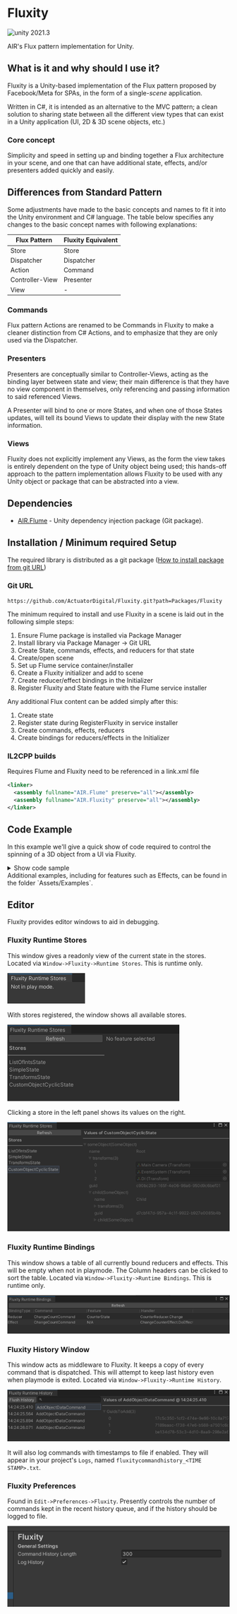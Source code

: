# Fluxity

<img src="https://img.shields.io/badge/unity-2021.3-green.svg?style=flat-square" alt="unity 2021.3">

AIR's Flux pattern implementation for Unity.

## What is it and why should I use it?

Fluxity is a Unity-based implementation of the Flux pattern proposed by Facebook/Meta for SPAs, in the form of
a single-*scene* application.

Written in C#, it is intended as an alternative to the MVC pattern; a clean solution to sharing state between
all the different view types that can exist in a Unity application (UI, 2D & 3D scene objects, etc.)

### Core concept

Simplicity and speed in setting up and binding together a Flux architecture in your scene, and one that can have additional state, effects, and/or presenters added quickly and easily.

## Differences from Standard Pattern

Some adjustments have made to the basic concepts and names to fit it into the Unity environment and C# language.
The table below specifies any changes to the basic concept names with following explanations:

| Flux Pattern      | Fluxity Equivalent    |
| -----------       | -----------           |
| Store             | Store                 |
| Dispatcher        | Dispatcher            |
| Action            | Command               |
| Controller-View   | Presenter             |
| View              | -                     |

### Commands

Flux pattern Actions are renamed to be Commands in Fluxity to make a cleaner distinction from C# Actions, and to emphasize
that they are only used via the Dispatcher.

### Presenters

Presenters are conceptually similar to Controller-Views, acting as the binding layer between state and view; their main difference is that they have no view component in themselves, only referencing and passing information to said referenced Views.

A Presenter will bind to one or more States, and when one of those States updates, will tell its bound Views to update
their display with the new State information.

### Views

Fluxity does not explicitly implement any Views, as the form the view takes is entirely dependent on the type of Unity
object being used; this hands-off approach to the pattern implementation allows Fluxity to be used with any Unity object or package that can be abstracted into a view.

## Dependencies

- [AIR.Flume](https://github.com/AnImaginedReality/Flume) - Unity dependency injection package (Git package).

## Installation / Minimum required Setup

The required library is distributed as a git package ([How to install package from git URL](https://docs.unity3d.com/Manual/upm-ui-giturl.html))

### Git URL

```
https://github.com/ActuatorDigital/Fluxity.git?path=Packages/Fluxity
```

The minimum required to install and use Fluxity in a scene is laid out in the following simple steps:

1. Ensure Flume package is installed via Package Manager
2. Install library via Package Manager -> Git URL
3. Create State, commands, effects, and reducers for that state
4. Create/open scene
5. Set up Flume service container/installer
6. Create a Fluxity initializer and add to scene
7. Create reducer/effect bindings in the Initializer
8. Register Fluxity and State feature with the Flume service installer

Any additional Flux content can be added simply after this:

1. Create state
2. Register state during RegisterFluxity in service installer
3. Create commands, effects, reducers
4. Create bindings for reducers/effects in the Initializer

### IL2CPP builds

Requires Flume and Fluxity need to be referenced in a link.xml file

```xml
<linker>
  <assembly fullname="AIR.Flume" preserve="all"></assembly>
  <assembly fullname="AIR.Fluxity" preserve="all"></assembly>
</linker>
```

## Code Example

In this example we'll give a quick show of code required to control the spinning of a 3D object from a UI via Fluxity.

<details>
<summary>Show code sample</summary>

### State used

```cs
public struct SpinState
{
    public bool DoSpin;
    public float DegreesPerSecond;
}
```

### Commands used

```cs
public class StartSpinCommand : ICommand
{
    public float DegreesPerSecond { get; set; }
}

public class StopSpinCommand : ICommand
{
}
```

### Reducers used

```cs
public static class SpinStateReducers
{
    public static SpinState StartSpin(SpinState state, StartSpinCommand command)
    {
        return new SpinState {
            DegreesPerSecond = command.DegreesPerSecond,
            DoSpin = true,
        };
    }

    public static SpinState StopSpin(SpinState state, StopSpinCommand command)
    {
        return new SpinState { DoSpin = false };
    }
}
```

### Fluxity Initializer

```cs
[DefaultExecutionOrder(1)]
public class SpinExampleInitializer : FluxityInitializer
{
    public static void Setup(FluxityFlumeRegisterContext context)
    {
        context
            .Feature(SpinState.Create())
                .Reducer.Reducer<StartSpinCommand>(SpinStateReducers.StartSpin)
                .Reducer.Reducer<StopSpinCommand>(SpinStateReducers.StopSpin)
            ;
    }

    protected override void Initialize()
    {
    }

    protected override void PostInitialize(IDispatcher dispatcher)
    {
        // Initial state that object starts out spinning.
        var command = new StartSpinCommand { DegreesPerSecond = 90f };
        dispatcher.Dispatch(command);
    }
}
```

### Flume Service Installer

```cs
[DefaultExecutionOrder(-1)]
public class SpinExampleServiceInstaller : ServiceInstaller
{
    protected override void InstallServices(FlumeServiceContainer container)
    {
        container
            .RegisterFluxity(SpinExampleInitializer.Setup)
            ;
    }
}
```

### Spinning Object Presenter

```cs
public class SpinningObjectPresenter : Presenter
{
    [SerializeField] private SpinnerView uSpinnerView;

    private FeatureObserver<SpinState> _spinStateBinding;

    public override void CreateBindings()
    {
        _spinStateBinding = Bind<SpinState>();
    }

    public override void Display()
    {
        var currentState = _spinStateBinding.State;
        uSpinnerView.SetSpinRate(currentState.DegreesPerSecond);
        if (currentState.DoSpin)
            uSpinnerView.StartSpin();
        else
            uSpinnerView.StopSpin();
    }
}
```

### Spinning Object View

```cs
public class SpinnerView : MonoBehaviour
{
    private bool _isSpinning = false;
    private float _degreesPerSecond = 0;

    public void Update()
    {
        if (!_isSpinning)
            return;
        
        var rotationDelta = _degreesPerSecond * Time.deltaTime;
        transform.Rotate(0, rotationDelta, 0);
    }

    public void SetSpinRate(float degreesPerSecond) => _degreesPerSecond = degreesPerSecond;

    public void StartSpin() => _isSpinning = true;

    public void StopSpin() => _isSpinning = false;
}
```

### Button Views

```cs
public class StartSpinButtonView : MonoBehaviour
{
    [SerializeField] private Text uButtonText;
    [SerializeField] private Button uButton;
    [SerializeField] private float uDegreesPerSecond = 45f;

    private DispatcherHandle _dispatcherHandle;

    public void Start()
    {
        _dispatcherHandle = new DispatcherHandle();
        uButtonText.text = "Start";
        uButton.onClick.AddListener(OnClick);
    }

    public void OnDestroy() => uButton.onClick.RemoveListener(OnClick);

    private void OnClick()
    {
        var command = new StartSpinCommand { DegreesPerSecond = uDegreesPerSecond };
        _dispatcherHandle.Dispatch(command);
    }
}

public class StopSpinButtonView : MonoBehaviour
{
    [SerializeField] private Text uButtonText;
    [SerializeField] private Button uButton;

    private DispatcherHandle _dispatcherHandle;

    public void Start()
    {
        _dispatcherHandle = new DispatcherHandle();
        uButtonText.text = "Stop";
        uButton.onClick.AddListener(OnClick);
    }

    public void OnDestroy() => uButton.onClick.RemoveListener(OnClick);

    private void OnClick()
    {
        _dispatcherHandle.Dispatch(new StopSpinCommand());
    }
}
```

</details>
Additional examples, including for features such as Effects, can be found in the folder `Assets/Examples`.

## Editor

Fluxity provides editor windows to aid in debugging.

### Fluxity Runtime Stores

This window gives a readonly view of the current state in the stores. Located via `Window->Fluxity->Runtime Stores`.
This is runtime only.

![No Stores can be shown when not playing](img/Stores-Not-Runtime.png?raw=true "No Stores can be shown when not playing.")

With stores registered, the window shows all available stores.

![When playing all registered shows show in left panel](img/Stores-Many-Avail.png?raw=true "When playing all registered shows show in left panel.")

Clicking a store in the left panel shows its values on the right.

![With a Feature selected we see a readonly view of its value(s)](img/Feature-Complex-Recursive.png?raw=true "With a Feature selected we see a readonly view of its value(s).")

### Fluxity Runtime Bindings

This window shows a table of all currently bound reducers and effects. This will be empty when not in playmode. The Column headers can be clicked to sort the table. Located via `Window->Fluxity->Runtime Bindings`.
This is runtime only.

!["Reducer and Effect binding, showing during play mode."](img/runtine-bindings-window.png?raw=true "Reducer and Effect binding, showing during play mode.")

### Fluxity History Window

This window acts as middleware to Fluxity. It keeps a copy of every command that is dispatched. This will attempt to keep last history even when playmode is exited. Located via `Window->Fluxity->Runtime History`.

!["Timestamps of each dispatched command, showing during play mode."](img/fluxity_runtime_history.png?raw=true "Timestamps of each dispatched command, showing during play mode.")

It will also log commands with timestamps to file if enabled. They will appear in your project's `Logs`, named `fluxitycommandhistory_<TIME STAMP>.txt`.

### Fluxity Preferences

Found in `Edit->Preferences->Fluxity`. Presently controls the number of commands kept in the recent history queue, and if the history should be logged to file.

!["Fluxity Preferences."](img/fluxity_preferences.png?raw=true "Fluxity Preferences.")
